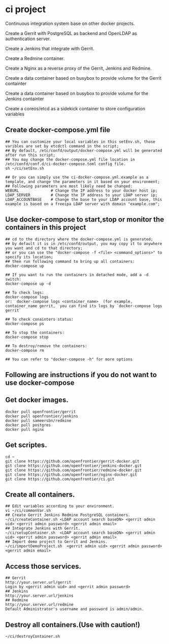 # ci project
Continuous integration system base on other docker projects.

Create a Gerrit with PostgreSQL as backend and OpenLDAP as authentication server.

Create a Jenkins that integrate with Gerrit.

Create a Redmine container.

Create a Nginx as a reverse proxy of the Gerrit, Jenkins and Redmine.

Create a data container based on busybox to provide volume for the Gerrit containter

Create a data container based on busybox to provide volume for the Jenkins containter

Create a coreos/etcd as a sidekick container to store configuration variables 

## Create docker-compose.yml file 
    ## You can customize your local variables in this setEnv.sh, those varibles are set by etcdctl command in the script; 
    ## By default, /etc/confd/output/docker-compose.yml will be generated after run this script; 
    ## You may change the docker-compose.yml file location in /etc/confd/conf.d/ci-docker-compose.toml config file.
    sh ~/ci/setEnv.sh
    
    ## Or you can simply use the ci-docker-compose.yml.example as a template, and change the parameters in it based on your environment;
    ## Following parameters are most likely need be changed:
    WEBURL              # Change the IP address to your docker host ip;
    LDAP_SERVER         # Change the IP address to your LDAP server ip;
    LDAP_ACCOUNTBASE    # Change the base to your LDAP account base, this example is based on a freeipa LDAP server with domain "example.com";

## Use docker-compose to start,stop or monitor the containers in this project
    ## cd to the directory where the docker-compose.yml is generated; 
    ## by default it is in /etc/confd/output, you may copy it to anywhere you want and cd to that directory;
    ## or you can use the "docker-compose -f <file> <command_options>" to specify its location;
    ## then run following command to bring up all containers:
    docker-compose up

    ## If you want to run the containers in detached mode, add a -d switch:
    docker-compose up -d

    ## To check logs:
    docker-compose logs  
    or:  docker-compose logs <container_name>  (for example, container_name gerrit,  you can find its logs by `docker-compose logs gerrit` 

    ## To check conainters status:
    docker-compose ps

    ## To stop the containers:
    docker-compose stop

    ## To destroy/remove the containers:
    docker-compose rm

    ## You can refer to "docker-compose -h" for more options

## Following are instructions if you do not want to use docker-compose

## Get docker images.
    docker pull openfrontier/gerrit
    docker pull openfrontier/jenkins
    docker pull sameersbn/redmine
    docker pull postgres
    docker pull nginx

## Get scriptes.
    cd ~
    git clone https://github.com/openfrontier/gerrit-docker.git
    git clone https://github.com/openfrontier/jenkins-docker.git
    git clone https://github.com/openfrontier/redmine-docker.git
    git clone https://github.com/openfrontier/nginx-docker.git
    git clone https://github.com/openfrontier/ci.git

## Create all containers.
    ## Edit variables according to your environment.
    vi ~/ci/commonVar.sh
    ## Create Gerrit Jenkins Redmine PostgreSQL containers.
    ~/ci/createContainer.sh <LDAP account search baseDN> <gerrit admin uid> <gerrit admin password> <gerrit admin email>
    ## Integrate Jenkins with Gerrit.
    ~/ci/setupContainer.sh  <LDAP account search baseDN> <gerrit admin uid> <gerrit admin password> <gerrit admin email>
    ## Import demo project to Gerrit and Jenkins.
    ~/ci/importDemoProject.sh  <gerrit admin uid> <gerrit admin password> <gerrit admin email>

## Access those services.
    ## Gerrit
    http://your.server.url/gerrit
    Login by <gerrit admin uid> and <gerrit admin password>
    ## Jenkins
    http://your.server.url/jenkins
    ## Redmine
    http://your.server.url/redmine
    Default Administrator's username and password is admin/admin.

## Destroy all containers.(Use with caution!) 
    ~/ci/destroyContainer.sh

